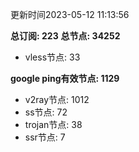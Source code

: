 更新时间2023-05-12 11:13:56

**总订阅: 223**
**总节点: 34252**
- vless节点: 33

**google ping有效节点: 1129**
- v2ray节点: 1012
- ss节点: 72
- trojan节点: 38
- ssr节点: 7
